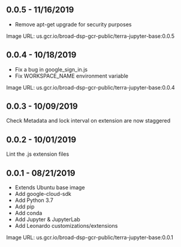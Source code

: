 ## 0.0.5 - 11/16/2019

- Remove apt-get upgrade for security purposes
  
Image URL: us.gcr.io/broad-dsp-gcr-public/terra-jupyter-base:0.0.5

## 0.0.4 - 10/18/2019

- Fix a bug in google_sign_in.js
- Fix WORKSPACE_NAME environment variable
  
Image URL: us.gcr.io/broad-dsp-gcr-public/terra-jupyter-base:0.0.4

## 0.0.3 - 10/09/2019

Check Metadata and lock interval on extension are now staggered

## 0.0.2 - 10/01/2019

Lint the .js extension files

## 0.0.1 - 08/21/2019

- Extends Ubuntu base image
- Add google-cloud-sdk
- Add Python 3.7
- Add pip
- Add conda
- Add Jupyter & JupyterLab
- Add Leonardo customizations/extensions

Image URL: us.gcr.io/broad-dsp-gcr-public/terra-jupyter-base:0.0.1
